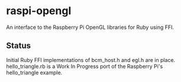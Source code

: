 raspi-opengl
============

An interface to the Raspberry Pi OpenGL libraries for Ruby using FFI.

Status
------

Initial Ruby FFI implementations of bcm_host.h and egl.h are in place.
hello_triangle.rb is a Work In Progress port of the Raspberry Pi's
hello_triangle example.


